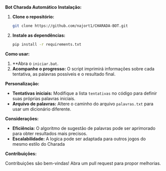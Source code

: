 **Bot Charada Automático**
**Instalação:**

1. **Clone o repositório:**
   ```bash
   git clone https://github.com/najort1/CHARADA-BOT.git
   ```
2. **Instale as dependências:**
   ```bash
   pip install -r requirements.txt
   ```

**Como usar:**

1. **Abra o ``iniciar.bat``.
2. **Acompanhe o progresso:** O script imprimirá informações sobre cada tentativa, as palavras possíveis e o resultado final.

**Personalização:**

* **Tentativas iniciais:** Modifique a lista `tentativas` no código para definir suas próprias palavras iniciais.
* **Arquivo de palavras:** Altere o caminho do arquivo `palavras.txt` para usar um dicionário diferente.

**Considerações:**

* **Eficiência:** O algoritmo de sugestão de palavras pode ser aprimorado para obter resultados mais precisos.
* **Escalabilidade:** A logica pode ser adaptada para outros jogos do mesmo estilo do Charada

**Contribuições:**

Contribuições são bem-vindas! Abra um pull request para propor melhorias.
